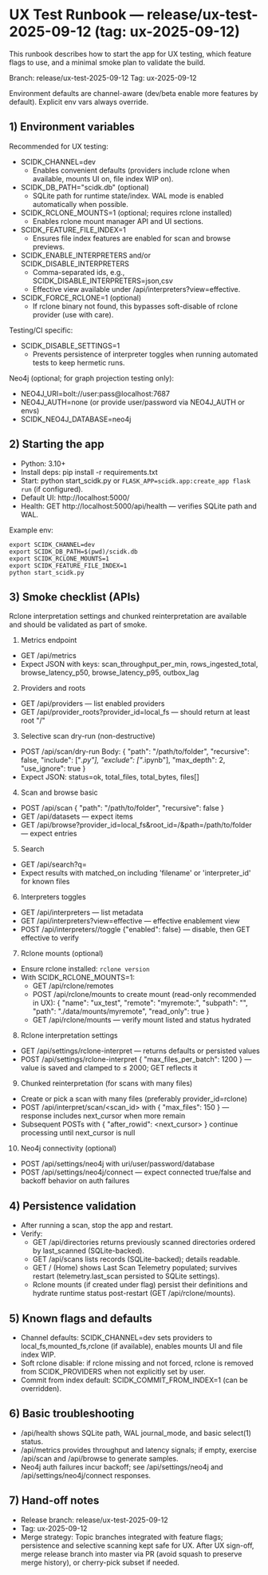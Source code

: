 # UX Test Runbook — release/ux-test-2025-09-12 (tag: ux-2025-09-12)

This runbook describes how to start the app for UX testing, which feature flags to use, and a minimal smoke plan to validate the build.

Branch: release/ux-test-2025-09-12
Tag: ux-2025-09-12

Environment defaults are channel-aware (dev/beta enable more features by default). Explicit env vars always override.

## 1) Environment variables

Recommended for UX testing:
- SCIDK_CHANNEL=dev
  - Enables convenient defaults (providers include rclone when available, mounts UI on, file index WIP on).
- SCIDK_DB_PATH="scidk.db" (optional)
  - SQLite path for runtime state/index. WAL mode is enabled automatically when possible.
- SCIDK_RCLONE_MOUNTS=1 (optional; requires rclone installed)
  - Enables rclone mount manager API and UI sections.
- SCIDK_FEATURE_FILE_INDEX=1
  - Ensures file index features are enabled for scan and browse previews.
- SCIDK_ENABLE_INTERPRETERS and/or SCIDK_DISABLE_INTERPRETERS
  - Comma-separated ids, e.g., SCIDK_DISABLE_INTERPRETERS=json,csv
  - Effective view available under /api/interpreters?view=effective.
- SCIDK_FORCE_RCLONE=1 (optional)
  - If rclone binary not found, this bypasses soft-disable of rclone provider (use with care).

Testing/CI specific:
- SCIDK_DISABLE_SETTINGS=1
  - Prevents persistence of interpreter toggles when running automated tests to keep hermetic runs.

Neo4j (optional; for graph projection testing only):
- NEO4J_URI=bolt://user:pass@localhost:7687
- NEO4J_AUTH=none (or provide user/password via NEO4J_AUTH or envs)
- SCIDK_NEO4J_DATABASE=neo4j

## 2) Starting the app

- Python: 3.10+
- Install deps: pip install -r requirements.txt
- Start: python start_scidk.py or `FLASK_APP=scidk.app:create_app flask run` (if configured).
- Default UI: http://localhost:5000/
- Health: GET http://localhost:5000/api/health — verifies SQLite path and WAL.

Example env:
```
export SCIDK_CHANNEL=dev
export SCIDK_DB_PATH=$(pwd)/scidk.db
export SCIDK_RCLONE_MOUNTS=1
export SCIDK_FEATURE_FILE_INDEX=1
python start_scidk.py
```

## 3) Smoke checklist (APIs)

Rclone interpretation settings and chunked reinterpretation are available and should be validated as part of smoke.

1) Metrics endpoint
- GET /api/metrics
- Expect JSON with keys: scan_throughput_per_min, rows_ingested_total, browse_latency_p50, browse_latency_p95, outbox_lag

2) Providers and roots
- GET /api/providers — list enabled providers
- GET /api/provider_roots?provider_id=local_fs — should return at least root "/"

3) Selective scan dry-run (non-destructive)
- POST /api/scan/dry-run
  Body:
  {
    "path": "/path/to/folder",
    "recursive": false,
    "include": ["*.py"],
    "exclude": ["*.ipynb"],
    "max_depth": 2,
    "use_ignore": true
  }
- Expect JSON: status=ok, total_files, total_bytes, files[]

4) Scan and browse basic
- POST /api/scan { "path": "/path/to/folder", "recursive": false }
- GET /api/datasets — expect items
- GET /api/browse?provider_id=local_fs&root_id=/&path=/path/to/folder — expect entries

5) Search
- GET /api/search?q=<token>
- Expect results with matched_on including 'filename' or 'interpreter_id' for known files

6) Interpreters toggles
- GET /api/interpreters — list metadata
- GET /api/interpreters?view=effective — effective enablement view
- POST /api/interpreters/<id>/toggle {"enabled": false} — disable, then GET effective to verify

7) Rclone mounts (optional)
- Ensure rclone installed: `rclone version`
- With SCIDK_RCLONE_MOUNTS=1:
  - GET /api/rclone/remotes
  - POST /api/rclone/mounts to create mount (read-only recommended in UX):
    {
      "name": "ux_test",
      "remote": "myremote:",
      "subpath": "",
      "path": "./data/mounts/myremote",
      "read_only": true
    }
  - GET /api/rclone/mounts — verify mount listed and status hydrated

8) Rclone interpretation settings
- GET /api/settings/rclone-interpret — returns defaults or persisted values
- POST /api/settings/rclone-interpret { "max_files_per_batch": 1200 } — value is saved and clamped to ≤ 2000; GET reflects it

9) Chunked reinterpretation (for scans with many files)
- Create or pick a scan with many files (preferably provider_id=rclone)
- POST /api/interpret/scan/<scan_id> with { "max_files": 150 } — response includes next_cursor when more remain
- Subsequent POSTs with { "after_rowid": <next_cursor> } continue processing until next_cursor is null

10) Neo4j connectivity (optional)
- POST /api/settings/neo4j with uri/user/password/database
- POST /api/settings/neo4j/connect — expect connected true/false and backoff behavior on auth failures

## 4) Persistence validation

- After running a scan, stop the app and restart.
- Verify:
  - GET /api/directories returns previously scanned directories ordered by last_scanned (SQLite-backed).
  - GET /api/scans lists records (SQLite-backed); details readable.
  - GET / (Home) shows Last Scan Telemetry populated; survives restart (telemetry.last_scan persisted to SQLite settings).
  - Rclone mounts (if created under flag) persist their definitions and hydrate runtime status post-restart (GET /api/rclone/mounts).

## 5) Known flags and defaults

- Channel defaults: SCIDK_CHANNEL=dev sets providers to local_fs,mounted_fs,rclone (if available), enables mounts UI and file index WIP.
- Soft rclone disable: if rclone missing and not forced, rclone is removed from SCIDK_PROVIDERS when not explicitly set by user.
- Commit from index default: SCIDK_COMMIT_FROM_INDEX=1 (can be overridden).

## 6) Basic troubleshooting

- /api/health shows SQLite path, WAL journal_mode, and basic select(1) status.
- /api/metrics provides throughput and latency signals; if empty, exercise /api/scan and /api/browse to generate samples.
- Neo4j auth failures incur backoff; see /api/settings/neo4j and /api/settings/neo4j/connect responses.

## 7) Hand-off notes

- Release branch: release/ux-test-2025-09-12
- Tag: ux-2025-09-12
- Merge strategy: Topic branches integrated with feature flags; persistence and selective scanning kept safe for UX. After UX sign-off, merge release branch into master via PR (avoid squash to preserve merge history), or cherry-pick subset if needed.
